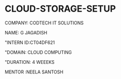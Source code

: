 # CLOUD-STORAGE-SETUP

COMPANY: CODTECH IT SOLUTIONS

NAME: G JAGADISH

"INTERN ID:CT04DF621

"DOMAIN: CLOUD COMPUTING

"DURATION: 4 WEEEKS

MENTOR :NEELA SANTOSH
